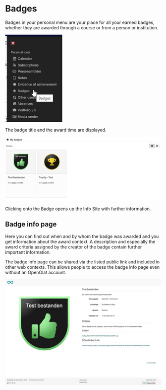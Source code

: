 # Badges

Badges in your personal menu are your place for all your earned badges, whether they are awarded through a course or from a person or institution.

![Personal Menu Tools](assets/Persoenliches_menu_badge1_en.jpg)

The badge title and the award time are displayed.

![Badge personal tool](assets/badges-personal-tool.jpg)

Clicking onto the Badge opens up the Info Site with further information. 

## Badge info page

Here you can find out when and by whom the badge was awarded and you get information about the award context. A description and especially the award criteria assigned by the creator of the badge contain further important information.

The badge info page can be shared via the listed public link and included in other web contexts. This allows people to access the badge info page even without an OpenOlat account.

![Badges Infoseite](asset/../assets/badge-infosite.de.jpg)
